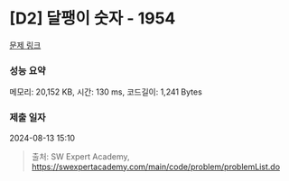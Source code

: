 # [D2] 달팽이 숫자 - 1954 

[문제 링크](https://swexpertacademy.com/main/code/problem/problemDetail.do?contestProbId=AV5PobmqAPoDFAUq) 

### 성능 요약

메모리: 20,152 KB, 시간: 130 ms, 코드길이: 1,241 Bytes

### 제출 일자

2024-08-13 15:10



> 출처: SW Expert Academy, https://swexpertacademy.com/main/code/problem/problemList.do